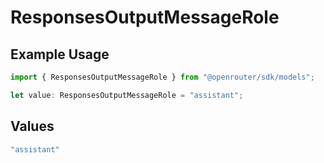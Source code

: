 # ResponsesOutputMessageRole

## Example Usage

```typescript
import { ResponsesOutputMessageRole } from "@openrouter/sdk/models";

let value: ResponsesOutputMessageRole = "assistant";
```

## Values

```typescript
"assistant"
```
